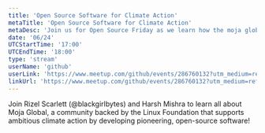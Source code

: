 ```yaml
---
title: 'Open Source Software for Climate Action'
metaTitle: 'Open Source Software for Climate Action'
metaDesc: 'Join us for Open Source Friday as we learn how the moja global community is saving the environment.'
date: '06/24'
UTCStartTime: '17:00'
UTCEndTime: '18:00'
type: 'stream'
userName: 'github'
userLink: 'https://www.meetup.com/github/events/286760132?utm_medium=referral&utm_campaign=share-btn_savedevents_share_modal&utm_source=link'
linkUrl: 'https://www.meetup.com/github/events/286760132?utm_medium=referral&utm_campaign=share-btn_savedevents_share_modal&utm_source=link'
---
```


Join Rizel Scarlett (@blackgirlbytes) and Harsh Mishra to learn all about Moja Global, a community backed by the Linux Foundation that supports ambitious climate action by developing pioneering, open-source software!
